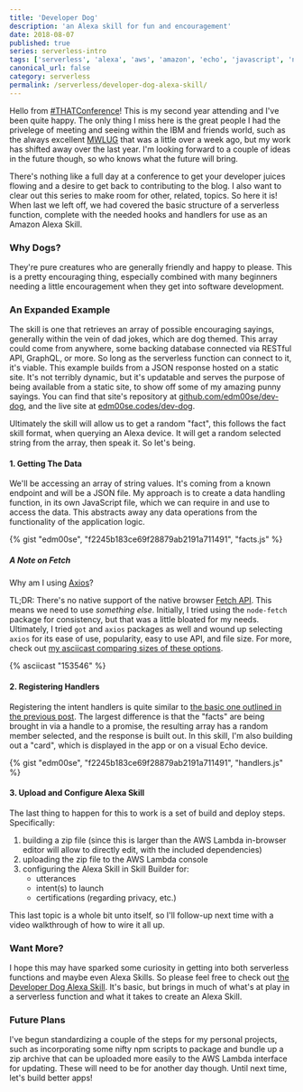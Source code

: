 ```yaml
---
title: 'Developer Dog'
description: 'an Alexa skill for fun and encouragement'
date: 2018-08-07
published: true
series: serverless-intro
tags: ['serverless', 'alexa', 'aws', 'amazon', 'echo', 'javascript', 'node', 'faas', 'skill']
canonical_url: false
category: serverless
permalink: /serverless/developer-dog-alexa-skill/
---
```


Hello from [#THATConference][that-conf]! This is my second year attending and I've been quite happy. The only thing I miss here is the great people I had the privelege of meeting and seeing within the IBM and friends world, such as the always excellent [MWLUG](https://mwlug.com) that was a little over a week ago, but my work has shifted away over the last year. I'm looking forward to a couple of ideas in the future though, so who knows what the future will bring.

There's nothing like a full day at a conference to get your developer juices flowing and a desire to get back to contributing to the blog. I also want to clear out this series to make room for other, related, topics. So here it is! When last we left off, we had covered the basic structure of a serverless function, complete with the needed hooks and handlers for use as an Amazon Alexa Skill.

### Why Dogs?

They're pure creatures who are generally friendly and happy to please. This is a pretty encouraging thing, especially combined with many beginners needing a little encouragement when they get into software development.

### An Expanded Example

The skill is one that retrieves an array of possible encouraging sayings, generally within the vein of dad jokes, which are dog themed. This array could come from anywhere, some backing database connected via RESTful API, GraphQL, or more. So long as the serverless function can connect to it, it's viable. This example builds from a JSON response hosted on a static site. It's not terribly dynamic, but it's updatable and serves the purpose of being available from a static site, to show off some of my amazing punny sayings. You can find that site's repository at [github.com/edm00se/dev-dog][dev-dog-site-repo], and the live site at [edm00se.codes/dev-dog][dev-dog-site-url].

Ultimately the skill will allow us to get a random "fact", this follows the fact skill format, when querying an Alexa device. It will get a random selected string from the array, then speak it. So let's being.

#### 1. Getting The Data

We'll be accessing an array of string values. It's coming from a known endpoint and will be a JSON file. My approach is to create a data handling function, in its own JavaScript file, which we can require in and use to access the data. This abstracts away any data operations from the functionality of the application logic.

{% gist "edm00se", "f2245b183ce69f28879ab2191a711491", "facts.js" %}

##### A Note on Fetch

Why am I using [Axios][npm-axios]?

TL;DR: There's no native support of the native browser [Fetch API][mdn-fetch-api]. This means we need to use _something else_. Initially, I tried using the `node-fetch` package for consistency, but that was a little bloated for my needs. Ultimately, I tried `got` and `axios` packages as well and wound up selecting `axios` for its ease of use, popularity, easy to use API, and file size. For more, check out [my asciicast comparing sizes of these options][fetch-option-asciicast].

{% asciicast "153546" %}

#### 2. Registering Handlers

Registering the intent handlers is quite similar to [the basic one outlined in the previous post](/serverless/hello-alexa/#configure-your-handlers). The largest difference is that the "facts" are being brought in via a handle to a promise, the resulting array has a random member selected, and the response is built out. In this skill, I'm also building out a "card", which is displayed in the app or on a visual Echo device.

{% gist "edm00se", "f2245b183ce69f28879ab2191a711491", "handlers.js" %}

#### 3. Upload and Configure Alexa Skill

The last thing to happen for this to work is a set of build and deploy steps. Specifically:

1. building a zip file (since this is larger than the AWS Lambda in-browser editor will allow to directly edit, with the included dependencies)
2. uploading the zip file to the AWS Lambda console
3. configuring the Alexa Skill in Skill Builder for:
    - utterances
    - intent(s) to launch
    - certifications (regarding privacy, etc.)

This last topic is a whole bit unto itself, so I'll follow-up next time with a video walkthrough of how to wire it all up.

### Want More?

I hope this may have sparked some curiosity in getting into both serverless functions and maybe even Alexa Skills. So please feel free to check out [the Developer Dog Alexa Skill][dev-dog-skill-amzn]. It's basic, but brings in much of what's at play in a serverless function and what it takes to create an Alexa Skill.

### Future Plans

I've begun standardizing a couple of the steps for my personal projects, such as incorporating some nifty npm scripts to package and bundle up a zip archive that can be uploaded more easily to the AWS Lambda interface for updating. These will need to be for another day though. Until next time, let's build better apps!

[that-conf]: https://www.thatconference.com
[dev-dog-site-repo]: https://github.com/edm00se/dev-dog
[dev-dog-site-url]: https://edm00se.codes/dev-dog/
[dev-dog-skill-amzn]: https://smile.amazon.com/edm00se-Developer-Dog/dp/B06XVW6TLL?sa-no-redirect=1
[npm-axios]: https://npm.im/axios
[mdn-fetch-api]: https://developer.mozilla.org/en-US/docs/Web/API/Fetch_API
[fetch-option-asciicast]: https://asciinema.org/a/153546
